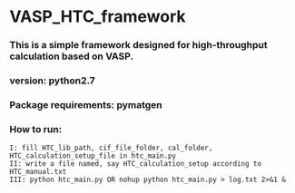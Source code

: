 # VASP_HTC_framework
### This is a simple framework designed for high-throughput calculation based on VASP.

### version: python2.7

### Package requirements: pymatgen

### How to run:
    I: fill HTC_lib_path, cif_file_folder, cal_folder, HTC_calculation_setup_file in htc_main.py
    II: write a file named, say HTC_calculation_setup according to HTC_manual.txt
    III: python htc_main.py OR nohup python htc_main.py > log.txt 2>&1 &

